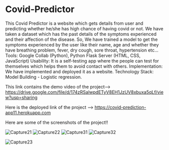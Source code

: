 # Covid-Predictor
This Covid Predictor is a website which gets details from user and predicting whether he/she has high chance of having covid or not.
We have taken a dataset which has the past details of the symptoms experienced and their affection of the disease. So, We have trained a model to get the symptoms experienced by the user like their name, age and whether they have breathing problem, fever, dry cough, sore throat, hypertension etc…
Tools: Google Collab (Python), Python Flask Server (HTML, CSS, JavaScript)
Usability: It is a self-testing app where the people can test for themselves which helps them to 
avoid contact with others.
Implementation: We have implemented and deployed it as a website.
Technology Stack: Model Building - Logistic regression.

This link contains the demo video of the project--> https://drive.google.com/file/d/174zRSalwpdETyV8EH1JzUV8xbuxa5qLf/view?usp=sharing

Here is the deployed link of the project --> https://covid-prediction-app11.herokuapp.com

Here are some of the screenshots of the project!!

![Capture21](https://user-images.githubusercontent.com/57080465/125388695-98fd6700-e3bd-11eb-94ed-16b5f2f0bd77.PNG)
![Capture22](https://user-images.githubusercontent.com/57080465/125388705-9dc21b00-e3bd-11eb-87a0-73147ff179da.PNG)
![Capture31](https://user-images.githubusercontent.com/57080465/125388736-aa467380-e3bd-11eb-95fc-4ab4384a4dd6.PNG)
![Capture32](https://user-images.githubusercontent.com/57080465/125388753-b16d8180-e3bd-11eb-93de-ff1a86b4b79e.PNG)

![Capture23](https://user-images.githubusercontent.com/57080465/125388778-c0543400-e3bd-11eb-9df4-f3224f41e053.PNG)



